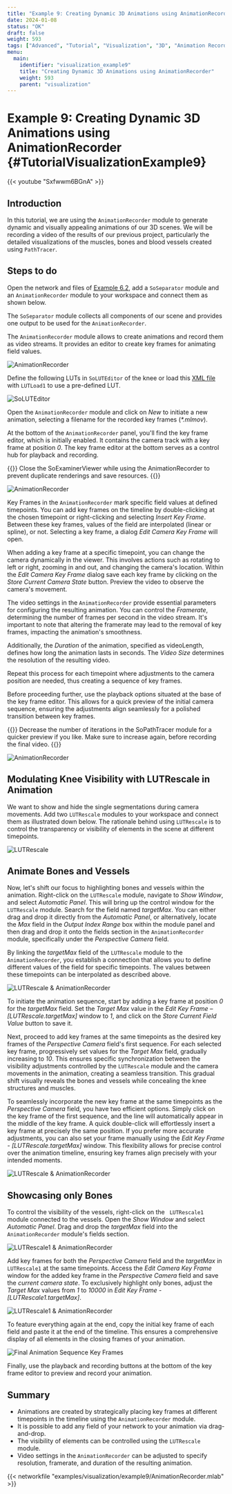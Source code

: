 ```yaml
---
title: "Example 9: Creating Dynamic 3D Animations using AnimationRecorder"
date: 2024-01-08
status: "OK"
draft: false
weight: 593
tags: ["Advanced", "Tutorial", "Visualization", "3D", "Animation Recorder", "Movies"]
menu: 
  main:
    identifier: "visualization_example9"
    title: "Creating Dynamic 3D Animations using AnimationRecorder"
    weight: 593
    parent: "visualization"
---
```

# Example 9: Creating Dynamic 3D Animations using AnimationRecorder {#TutorialVisualizationExample9}

{{< youtube "Sxfwwm6BGnA" >}}

## Introduction
In this tutorial, we are using the `AnimationRecorder` module to generate dynamic and visually appealing animations of our 3D scenes. We will be recording a video of the results of our previous project, particularly the detailed visualizations of the muscles, bones and blood vessels created using `PathTracer`.

## Steps to do

Open the network and files of [Example 6.2](/tutorials/visualization/pathtracer/pathtracerexample2/), add a `SoSeparator` module and an `AnimationRecorder` module to your workspace and connect them as shown below.

The `SoSeparator` module collects all components of our scene and provides one output to be used for the `AnimationRecorder`.

The `AnimationRecorder` module allows to create animations and record them as video streams. It provides an editor to create key frames for animating field values.

![AnimationRecorder](/images/tutorials/visualization//pathtracer/Example9_1.png " AnimationRecorder")

Define the following LUTs in `SoLUTEditor` of the knee or load this [XML file](/examples/visualization/example6/LUT_AnimationRecorder.xml) with `LUTLoad1` to use a pre-defined LUT.

![ SoLUTEditor](/images/tutorials/visualization//pathtracer/V9_LUT.png " SoLUTEditor")

Open the `AnimationRecorder` module and click on *New* to initiate a new animation, selecting a filename for the recorded key frames (*\*.mlmov*).

At the bottom of the `AnimationRecorder` panel, you'll find the key frame editor, which is initially enabled. It contains the camera track with a key frame at position *0*. The key frame editor at the bottom serves as a control hub for playback and recording.

{{<alert class="info" caption="Extra Infos">}}
Close the SoExaminerViewer while using the AnimationRecorder to prevent duplicate renderings and save resources.
{{</alert>}}

![AnimationRecorder](/images/tutorials/visualization//pathtracer/V9_AnimationRecorder.png " AnimationRecorder")

Key Frames in the `AnimationRecorder` mark specific field values at defined timepoints. You can add key frames on the timeline by double-clicking at the chosen timepoint or right-clicking and selecting *Insert Key Frame*. Between these key frames, values of the field are interpolated (linear or spline), or not. Selecting a key frame, a dialog *Edit Camera Key Frame* will open.

When adding a key frame at a specific timepoint, you can change the camera dynamically in the viewer. This involves actions such as rotating to left or right, zooming in and out, and changing the camera's location. Within the *Edit Camera Key Frame* dialog save each key frame by clicking on the *Store Current Camera State* button. Preview the video to observe the camera's movement.

The video settings in the `AnimationRecorder` provide essential parameters for configuring the resulting animation. You can control the *Framerate*, determining the number of frames per second in the video stream. It's important to note that altering the framerate may lead to the removal of key frames, impacting the animation's smoothness.

Additionally, the *Duration* of the animation, specified as videoLength, defines how long the animation lasts in seconds. The *Video Size* determines the resolution of the resulting video.

Repeat this process for each timepoint where adjustments to the camera position are needed, thus creating a sequence of key frames. 

Before proceeding further, use the playback options situated at the base of the key frame editor. This allows for a quick preview of the initial camera sequence, ensuring the adjustments align seamlessly for a polished transition between key frames.

{{<alert class="info" caption="Extra Infos">}}
Decrease the number of iterations in the SoPathTracer module for a quicker preview if you like. Make sure to increase again, before recording the final video.
{{</alert>}}

![ AnimationRecorder](/images/tutorials/visualization//pathtracer/V9_AnimationRecorder1.png " AnimationRecorder")

## Modulating Knee Visibility with LUTRescale in Animation

We want to show and hide the single segmentations during camera movements. Add two `LUTRescale` modules to your workspace and connect them as illustrated down below. The rationale behind using `LUTRescale` is to control the transparency or visibility of elements in the scene at different timepoints.

![ LUTRescale](/images/tutorials/visualization//pathtracer/V9_3.png " LUTRescale")

## Animate Bones and Vessels

Now, let's shift our focus to highlighting bones and vessels within the animation. Right-click on the `LUTRescale` module, navigate to *Show Window*, and select *Automatic Panel*. This will bring up the control window for the `LUTRescale` module. Search for the field named *targetMax*. You can either drag and drop it directly from the *Automatic Panel*, or alternatively, locate the *Max* field in the *Output Index Range* box within the module panel and then drag and drop it onto the fields section in the `AnimationRecorder` module, specifically under the *Perspective Camera* field.
 
By linking the *targetMax* field of the `LUTRescale` module to the `AnimationRecorder`, you establish a connection that allows you to define different values of the field for specific timepoints. The values between these timepoints can be interpolated as described above. 

![ LUTRescale & AnimationRecorder](/images/tutorials/visualization//pathtracer/LUTRescale_AnimationRecorder2.png " LUTRescale & AnimationRecorder")

To initiate the animation sequence, start by adding a key frame at position *0* for the *targetMax* field. Set the *Target Max* value in the *Edit Key Frame – [LUTRescale.targetMax]* window to *1*, and click on the *Store Current Field Value* button to save it.

Next, proceed to add key frames at the same timepoints as the desired key frames of the *Perspective Camera* field's first sequence. For each selected key frame, progressively set values for the *Target Max* field, gradually increasing to *10*. This ensures specific synchronization between the visibility adjustments controlled by the `LUTRescale` module and the camera movements in the animation, creating a seamless transition. This gradual shift visually reveals the bones and vessels while concealing the knee structures and muscles.

To seamlessly incorporate the new key frame at the same timepoints as the *Perspective Camera* field, you have two efficient options. Simply click on the key frame of the first sequence, and the line will automatically appear in the middle of the key frame. A quick double-click will effortlessly insert a key frame at precisely the same position. If you prefer more accurate adjustments, you can also set your frame manually using the *Edit Key Frame - [LUTRescale.targetMax]* window. This flexibility allows for precise control over the animation timeline, ensuring key frames align precisely with your intended moments.

![ LUTRescale & AnimationRecorder](/images/tutorials/visualization//pathtracer/V9_7.png " LUTRescale & AnimationRecorder")

## Showcasing only Bones
To control the visibility of the vessels, right-click on the ` LUTRescale1` module connected to the vessels. Open the *Show Window* and select *Automatic Panel*. Drag and drop the *targetMax* field into the `AnimationRecorder` module's fields section. 

![ LUTRescale1 & AnimationRecorder](/images/tutorials/visualization//pathtracer/V9_8.png " LUTRescale1 & AnimationRecorder")

Add key frames for both the *Perspective Camera* field and the *targetMax* in `LUTRescale1` at the same timepoints. Access the *Edit Camera Key Frame* window for the added key frame in the *Perspective Camera* field and save the *current camera state*. To exclusively highlight only bones, adjust the *Target Max* values from *1* to *10000* in *Edit Key Frame - [LUTRescale1.targetMax]*.

![ LUTRescale1 & AnimationRecorder](/images/tutorials/visualization//pathtracer/V9_9.png " LUTRescale1 & AnimationRecorder")

To feature everything again at the end, copy the initial key frame of each field and paste it at the end of the timeline. This ensures a comprehensive display of all elements in the closing frames of your animation.

![ Final Animation Sequence Key Frames](/images/tutorials/visualization//pathtracer/V9_10.png " Final Animation Sequence Key Frames")

Finally, use the playback and recording buttons at the bottom of the key frame editor to preview and record your animation.

## Summary
* Animations are created by strategically placing key frames at different timepoints in the timeline using the `AnimationRecorder` module.
* It is possible to add any field of your network to your animation via drag-and-drop.
* The visibility of elements can be controlled using the `LUTRescale` module. 
* Video settings in the `AnimationRecorder` can be adjusted to specify resolution, framerate, and duration of the resulting animation.

{{< networkfile "examples/visualization/example9/AnimationRecorder.mlab" >}}
